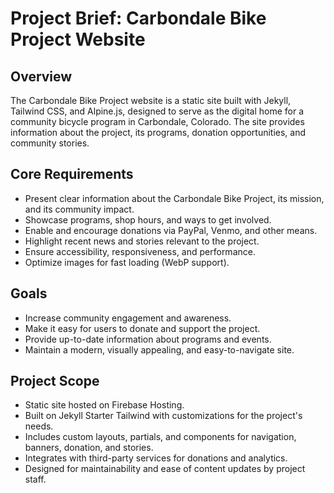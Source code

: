 # Project Brief: Carbondale Bike Project Website

## Overview

The Carbondale Bike Project website is a static site built with Jekyll, Tailwind CSS, and Alpine.js, designed to serve as the digital home for a community bicycle program in Carbondale, Colorado. The site provides information about the project, its programs, donation opportunities, and community stories.

## Core Requirements

- Present clear information about the Carbondale Bike Project, its mission, and its community impact.
- Showcase programs, shop hours, and ways to get involved.
- Enable and encourage donations via PayPal, Venmo, and other means.
- Highlight recent news and stories relevant to the project.
- Ensure accessibility, responsiveness, and performance.
- Optimize images for fast loading (WebP support).

## Goals

- Increase community engagement and awareness.
- Make it easy for users to donate and support the project.
- Provide up-to-date information about programs and events.
- Maintain a modern, visually appealing, and easy-to-navigate site.

## Project Scope

- Static site hosted on Firebase Hosting.
- Built on Jekyll Starter Tailwind with customizations for the project's needs.
- Includes custom layouts, partials, and components for navigation, banners, donation, and stories.
- Integrates with third-party services for donations and analytics.
- Designed for maintainability and ease of content updates by project staff.
